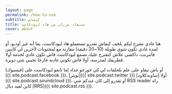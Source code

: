 ```yaml
---
layout: page
permalink: /how-to-use
subtitle: كيفاش
title: تستفاد مزيان من هاد لبودكاست
cover: about
---
```

هنا غادي نشرح ليكم بلخف كيفاش تقدرو تستعملو هاد لبودكاست، بما أنه غير أوديو، أو لمدة غادي تكون شوي طويلة (10~20 دقيقة) مقارنة مع لمحتويات  لأخرين لي كاينين فأنترنت، داكشي علاش كنقترح عليك تسمع لبودكاست فاش تكون غادي لخدمة أولا فطريقك لمدرسة، أولا فاش تكوني غادية خارجا تجيبي شي دويرة. 

أو باش تبقاو على علم بلحلقات لي كي خورجو جداد إما تابعو لبودكاست على [فيسبوك]({{ site.podcast.facebook }})،  [تويتر]({{ site.podcast.twitter }}) أولا [ساوندكلاود]({{ site.podcast.soundcloud }})، أو تقدرو إلى كان عندكم شي RSS reader راه كاين لفيد ديال [RRS]({{ site.podcast.rss }}).

[twitter]: https://twitter.com/codewatay
[facebook]: https://www.facebook.com/codewatay
[soundcloud]: https://soundcloud.com/codewatay